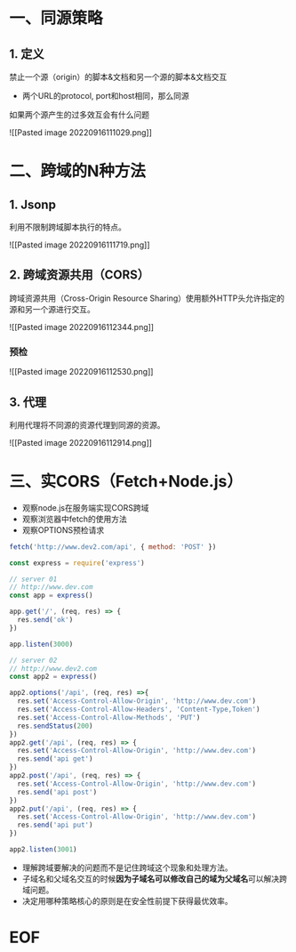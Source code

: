 # 一、同源策略

## 1. 定义

禁止一个源（origin）的脚本&文档和另一个源的脚本&文档交互

- 两个URL的protocol, port和host相同，那么同源

如果两个源产生的过多效互会有什么问题

![[Pasted image 20220916111029.png]]


# 二、跨域的N种方法

## 1. Jsonp

利用不限制跨域脚本执行的特点。

![[Pasted image 20220916111719.png]]

## 2. 跨域资源共用（CORS）

跨域资源共用（Cross-Origin Resource Sharing）使用额外HTTP头允许指定的源和另一个源进行交互。

![[Pasted image 20220916112344.png]]

### 预检

![[Pasted image 20220916112530.png]]

## 3. 代理

利用代理将不同源的资源代理到同源的资源。

![[Pasted image 20220916112914.png]]


# 三、实CORS（Fetch+Node.js）

- 观察node.js在服务端实现CORS跨域
- 观察浏览器中fetch的使用方法
- 观察OPTIONS预检请求

```javascript
fetch('http://www.dev2.com/api', { method: 'POST' })
```

```javascript
const express = require('express')

// server 01
// http://www.dev.com
const app = express()

app.get('/', (req, res) => {
  res.send('ok')
})

app.listen(3000)

// server 02
// http://www.dev2.com
const app2 = express()

app2.options('/api', (req, res) =>{
  res.set('Access-Control-Allow-Origin', 'http://www.dev.com')
  res.set('Access-Control-Allow-Headers', 'Content-Type,Token')
  res.set('Access-Control-Allow-Methods', 'PUT')
  res.sendStatus(200)
})
app2.get('/api', (req, res) => {
  res.set('Access-Control-Allow-Origin', 'http://www.dev.com')
  res.send('api get')
})
app2.post('/api', (req, res) => {
  res.set('Access-Control-Allow-Origin', 'http://www.dev.com')
  res.send('api post')
})
app2.put('/api', (req, res) => {
  res.set('Access-Control-Allow-Origin', 'http://www.dev.com')
  res.send('api put')
})

app2.listen(3001)
```


- 理解跨域要解决的问题而不是记住跨域这个现象和处理方法。
- 子域名和父域名交互的时候**因为子域名可以修改自己的域为父域名**可以解决跨域问题。
- 决定用哪种策略核心的原则是在安全性前提下获得最优效率。



# EOF
